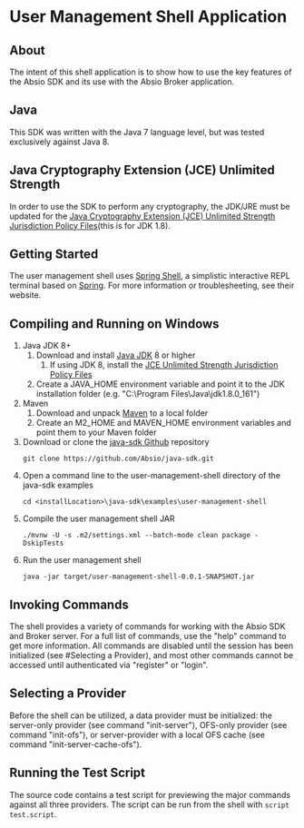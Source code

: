 # User Management Shell Application	

## About
The intent of this shell application is to show how to use the key features of the Absio SDK and its use with the Absio Broker application.

## Java
This SDK was written with the Java 7 language level, but was tested exclusively against Java 8.

## Java Cryptography Extension (JCE) Unlimited Strength
In order to use the SDK to perform any cryptography, the JDK/JRE must be updated for the [Java Cryptography Extension (JCE) Unlimited Strength Jurisdiction Policy Files](http://www.oracle.com/technetwork/java/javase/downloads/jce8-download-2133166.html)(this is for JDK 1.8).

## Getting Started

The user management shell uses [Spring Shell](https://projects.spring.io/spring-shell/), a simplistic interactive REPL terminal based on [Spring](https://spring.io/). For more information or troublesheeting, see their website.

## Compiling and Running on Windows

1. Java JDK 8+
    1. Download and install [Java JDK](http://www.oracle.com/technetwork/java/javase/downloads/index.html) 8 or higher
        1. If using JDK 8, install the [JCE Unlimited Strength Jurisdiction Policy Files](http://www.oracle.com/technetwork/java/javase/downloads/jce8-download-2133166.html)
    1. Create a JAVA_HOME environment variable and point it to the JDK installation folder (e.g. "C:\Program Files\Java\jdk1.8.0_161")
1. Maven    
    1. Download and unpack [Maven](http://maven.apache.org/download.cgi) to a local folder
    1. Create an M2_HOME and MAVEN_HOME environment variables and point them to your Maven folder 
1. Download or clone the [java-sdk Github](https://github.com/Absio/java-sdk) repository
    ```
    git clone https://github.com/Absio/java-sdk.git
    ```
1. Open a command line to the user-management-shell directory of the java-sdk examples
    ```
    cd <installLocation>\java-sdk\examples\user-management-shell
    ```
1. Compile the user management shell JAR
    ```
    ./mvnw -U -s .m2/settings.xml --batch-mode clean package -DskipTests
    ```
1. Run the user management shell
    ```
    java -jar target/user-management-shell-0.0.1-SNAPSHOT.jar
    ```

## Invoking Commands
The shell provides a variety of commands for working with the Absio SDK and Broker server. For a full list of commands, use the "help" command to get more information. All commands are disabled until the session has been initialized (see #Selecting a Provider), and most other commands cannot be accessed until authenticated via "register" or "login".

## Selecting a Provider
Before the shell can be utilized, a data provider must be initialized: the server-only provider (see command "init-server"), OFS-only provider (see command "init-ofs"), or server-provider with a local OFS cache (see command "init-server-cache-ofs").

## Running the Test Script
The source code contains a test script for previewing the major commands against all three providers. The script can be run from the shell with ```script test.script```.